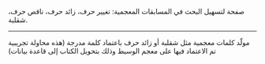 صفحة لتسهيل البحث في المسابقات المعجمية: تغيير حرف، زائد حرف، ناقص حرف، شقلبة.

---------------------------------------------------

مولّد كلمات معجمية مثل شقلبة أو زائد حرف باعتماد كلمة مدرجة (هذه محاولة تجريبية تم الاعتماد فيها على معجم الوسيط وذلك بتحويل الكتاب إلى قاعدة بيانات)	
